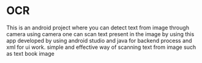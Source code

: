 # OCR
This is an android project where you can detect text from image through camera 
using camera one can scan text present in the image by  using this app 
developed by using android studio and java for backend process and xml for ui work.
simple and effective way of scanning text from image such as text book image 
